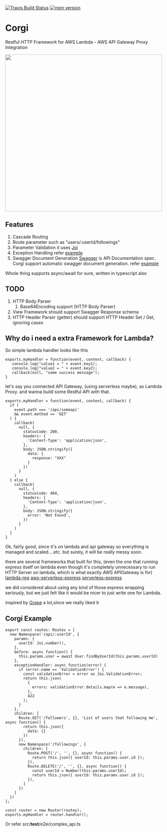 [![Travis Build Status](https://travis-ci.org/balmbees/corgi.svg?branch=master)](https://travis-ci.org/balmbees/corgi)
[![npm version](https://badge.fury.io/js/vingle-corgi.svg)](https://badge.fury.io/js/vingle-corgi)

# Corgi
Restful HTTP Framework for AWS Lambda - AWS API Gateway Proxy Integration

<img width="500px" height="auto" src="https://scontent-hkg3-1.cdninstagram.com/t51.2885-15/e35/13735891_1160668067329731_1019397372_n.jpg" />

## Features
1. Cascade Routing
2. Route parameter
    such as "users/:userId/followings"
3. Parameter Validation
    it uses [Joi](https://github.com/hapijs/joi)
4. Exception Handling
    refer [example](src/__test__/e2e/complex_api.ts)
5. Swagger Document Generation
    [Swagger](http://swagger.io/) is API Documentation spec. Corgi support automatic swagger document generation.
    refer [example](src/__test__/swagger_spec.ts)

Whole thing supports async/await for sure, written in typescript also

## TODO
1. HTTP Body Parser
    1. Base64Encoding support (HTTP Body Parser)
2. View Framework
    should support Swagger Response schema
3. HTTP Header Parser (getter)
    should support HTTP Header Set / Get, ignoring cases

## Why do i need a extra Framework for Lambda?

So simple lambda handler looks like this

```
exports.myHandler = function(event, context, callback) {
   console.log("value1 = " + event.key1);
   console.log("value2 = " + event.key2);
   callback(null, "some success message");
}
```

let's say you connected API Gateway, (using serverless maybe),
as Lambda Proxy. and wanna build some Restful API with that.

```
exports.myHandler = function(event, context, callback) {
  if (
    event.path === '/api/someapi'
    && event.method == 'GET'
  ) {
    callback(
      null, {
        statusCode: 200,
        headers: {
          'Content-Type': 'application/json',
        },
        body: JSON.stringify({
          data: {
            response: "XXX"
          }
        })
      }
    )
  } else {
    callback(
      null, {
        statusCode: 404,
        headers: {
          'Content-Type': 'application/json',
        },
        body: JSON.stringify({
          error: 'Not Found',
        })
      }
    )
  }
}
```

Ok, fairly good, since it's on lambda and api gateway so everything is managed and scaled....etc.
but surely, it will be really messy soon.

there are several frameworks that built for this,
(even the one that running express itself on lambda even though it's completely unnecessary to run HTTP Server on lambda, which is what exactly AWS APIGateway is for)
[lambda-req](https://www.npmjs.com/package/lambda-req)
[aws-serverless-express](https://github.com/awslabs/aws-serverless-express)
[serverless-express](https://claudiajs.com/tutorials/serverless-express.html)

we did considered about using any kind of those express wrapping seriously,
but we just felt like it would be nicer to just write one for Lambda.

inspired by [Grape](https://github.com/ruby-grape/grape) a lot,since we really liked it

## Corgi Example

```
export const routes: Routes = [
  new Namespace('/api/:userId', {
    params: {
      userId: Joi.number(),
    },
    before: async function() {
      this.params.user = await User.findByUserId(this.params.userId)
    },
    exceptionHandler: async function(error) {
      if (error.name == 'ValidationError') {
        const validationError = error as Joi.ValidationError;
        return this.json(
          {
            errors: validationError.details.map(e => e.message),
          },
          422
        );
      }
    },
    children: [
      Route.GET('/followers', {}, 'List of users that following me', async function() {
        return this.json({
          data: {}
        })
      }),
      new Namespace('/followings', {
        children: [
          Route.POST('/', '', {}, async function() {
            return this.json({ userId: this.params.user.id });
          }),
          Route.DELETE('/', '', {}, async function() {
            const userId = Number(this.params.userId);
            return this.json({ userId: this.params.user.id });
          }),
        ]
      })
    ]
  })
];

const router = new Router(routes);
exports.myHandler = router.handler();
```

Or refer src/__test__/e2e/complex_api.ts


